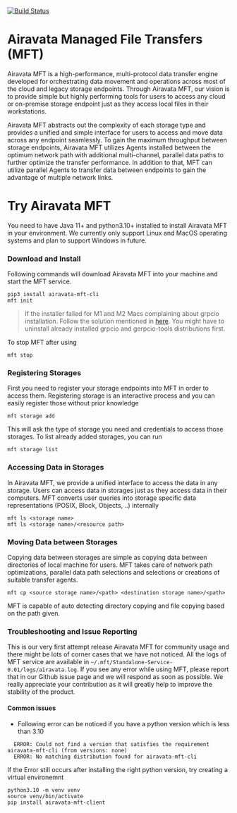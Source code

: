 <!--
Licensed to the Apache Software Foundation (ASF) under one
or more contributor license agreements.  See the NOTICE file
distributed with this work for additional information
regarding copyright ownership.  The ASF licenses this file
to you under the Apache License, Version 2.0 (the
"License"); you may not use this file except in compliance
with the License.  You may obtain a copy of the License at

  http://www.apache.org/licenses/LICENSE-2.0

Unless required by applicable law or agreed to in writing,
software distributed under the License is distributed on an
"AS IS" BASIS, WITHOUT WARRANTIES OR CONDITIONS OF ANY
KIND, either express or implied.  See the License for the
specific language governing permissions and limitations
under the License.
-->

[![Build Status](https://travis-ci.org/apache/airavata-mft.svg?branch=master)](https://travis-ci.org/apache/airavata-mft)


# Airavata Managed File Transfers (MFT)

Airavata MFT is a high-performance, multi-protocol data transfer engine developed for orchestrating data movement and operations across most of the cloud and legacy storage endpoints. Through Airavata MFT, our vision is to provide simple but highly performing tools for users to access any cloud or on-premise storage endpoint just as they access local files in their workstations. 

Airavata MFT abstracts out the complexity of each storage type and provides a unified and simple interface for users to access and move data across any endpoint seamlessly. To gain the maximum throughput between storage endpoints, Airavata MFT utilizes Agents installed between the optimum network path with additional multi-channel, parallel data paths to further optimize the transfer performance. In addition to that, MFT can utilize parallel Agents to transfer data between endpoints to gain the advantage of multiple network links. 

# Try Airavata MFT
You need to have Java 11+ and python3.10+ installed to install Airavata MFT in your environment. We currently only support Linux and MacOS operating systems and plan to support Windows in future. 

### Download and Install

Following commands will download Airavata MFT into your machine and start the MFT service. 
```
pip3 install airavata-mft-cli
mft init
```

> If the installer failed for M1 and M2 Macs complaining about grpcio installation. Follow the solution mentioned in [here](https://github.com/apache/airavata-mft/issues/71). You might have to uninstall already installed grpcio and gerpcio-tools distributions first.

To stop MFT after using

```
mft stop
```


### Registering Storages

First you need to register your storage endpoints into MFT in order to access them. Registering storage is an interactive process and you can easily register those without prior knowledge 

```
mft storage add
```

This will ask the type of storage you need and credentials to access those storages. To list already added storages, you can run

```
mft storage list
```
### Accessing Data in Storages

In Airavata MFT, we provide a unified interface to access the data in any storage. Users can access data in storages just as they access data in their computers. MFT converts user queries into storage specific data representations (POSIX, Block, Objects, ..) internally

```
mft ls <storage name>
mft ls <storage name>/<resource path>
```

### Moving Data between Storages

Copying data between storages are simple as copying data between directories of local machine for users. MFT takes care of network path optimizations, parallel data path selections and selections or creations of suitable transfer agents. 
 
 ```
 mft cp <source storage name>/<path> <destination storage name>/<path> 
 ```
MFT is capable of auto detecting directory copying and file copying based on the path given.

### Troubleshooting and Issue Reporting

This is our very first attempt release Airavata MFT for community usage and there might be lots of corner cases that we have not noticed. All the logs of MFT service are available in ```~/.mft/Standalone-Service-0.01/logs/airavata.log```. If you see any error while using MFT, please report that in our Github issue page and we will respond as soon as possible. We really appreciate your contribution as it will greatly help to improve the stability of the product.

#### Common issues

- Following error can be noticed if you have a python version which is less than 3.10
```
  ERROR: Could not find a version that satisfies the requirement airavata-mft-cli (from versions: none)
  ERROR: No matching distribution found for airavata-mft-cli
```
If the Error still occurs after installing the right python version, try creating a virtual environemnt
```
python3.10 -m venv venv
source venv/bin/activate
pip install airavata-mft-client
```
  
